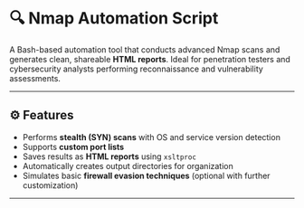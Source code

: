 # 🔍 Nmap Automation Script

A Bash-based automation tool that conducts advanced Nmap scans and generates clean, shareable **HTML reports**. Ideal for penetration testers and cybersecurity analysts performing reconnaissance and vulnerability assessments.

---

## ⚙️ Features

- Performs **stealth (SYN) scans** with OS and service version detection
- Supports **custom port lists**
- Saves results as **HTML reports** using `xsltproc`
- Automatically creates output directories for organization
- Simulates basic **firewall evasion techniques** (optional with further customization)

---

